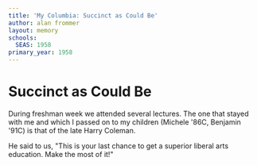 ```yaml
---
title: 'My Columbia: Succinct as Could Be'
author: alan frommer
layout: memory
schools:
  SEAS: 1958
primary_year: 1958
---
```

# Succinct as Could Be

During freshman week we attended several lectures.  The one that stayed with me and which I passed on to my children (Michele '86C, Benjamin '91C) is that of the late Harry Coleman.

He said to us, "This is your last chance to get a superior liberal arts education.  Make the most of it!"
